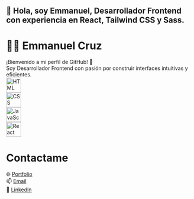 ## 👋 Hola, soy Emmanuel, Desarrollador Frontend con experiencia en React, Tailwind CSS y Sass.

# 👨‍💻 Emmanuel Cruz
¡Bienvenido a mi perfil de GitHub! 🚀  
Soy Desarrollador Frontend con pasión por construir interfaces intuitivas y eficientes.  
<img src="https://cdn.jsdelivr.net/gh/devicons/devicon/icons/html5/html5-original.svg" width="40" height="40" alt="HTML" />  
<img src="https://cdn.jsdelivr.net/gh/devicons/devicon/icons/css3/css3-original.svg" width="40" height="40" alt="CSS" />  
<img src="https://cdn.jsdelivr.net/gh/devicons/devicon/icons/javascript/javascript-original.svg" width="40" height="40" alt="JavaScript" />  
<img src="https://cdn.jsdelivr.net/gh/devicons/devicon/icons/react/react-original.svg" width="40" height="40" alt="React" />  

# Contactame
🌐 [Portfolio](https://emmanuel-cruz.netlify.app)  
📫 [Email](mailto:emmanuelgerr@gmail.com)  
💼 [LinkedIn](https://www.linkedin.com/in/emmanuel-cruz-6a242430b/)  


<!--
**EmmaLCruz/EmmaLCruz** is a ✨ _special_ ✨ repository because its `README.md` (this file) appears on your GitHub profile.

Here are some ideas to get you started:

- 🔭 I’m currently working on ...
- 🌱 I’m currently learning ...
- 👯 I’m looking to collaborate on ...
- 🤔 I’m looking for help with ...
- 💬 Ask me about ...
- 📫 How to reach me: ...
- 😄 Pronouns: ...
- ⚡ Fun fact: ...
-->

